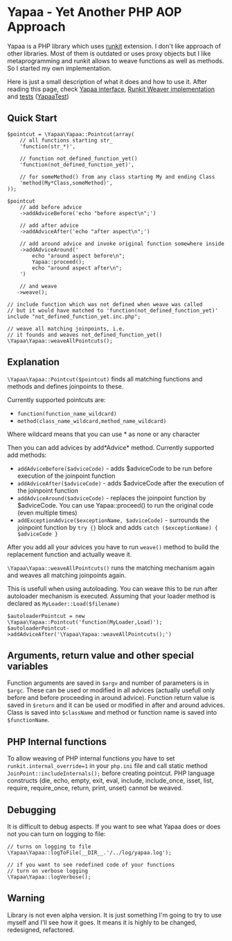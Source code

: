 # Yapaa - Yet Another PHP AOP Approach #

Yapaa is a PHP library which uses [runkit](http://php.net/manual/en/book.runkit.php) extension. I don't like approach of other libraries. Most of them is outdated or uses proxy objects but I like metaprogramming and runkit allows to weave functions as well as methods. So I started my own implementation.

Here is just a small description of what it does and how to use it. After reading this page, check [Yapaa interface](https://gitorious.org/yapaa/yapaa/blobs/master/lib/vendor/Yapaa/IYapaa.php), [Runkit Weaver implementation](https://gitorious.org/yapaa/yapaa/blobs/master/lib/vendor/Yapaa/RunkitWeaver.php) and [tests](https://gitorious.org/yapaa/yapaa/trees/master/tests/lib/vendor/Yapaa) ([YapaaTest](https://gitorious.org/yapaa/yapaa/blobs/master/tests/lib/vendor/Yapaa/YapaaTest.php))

## Quick Start

    $pointcut = \Yapaa\Yapaa::Pointcut(array(
        // all functions starting str_
        'function(str_*)', 

        // function not_defined_function_yet()
        'function(not_defined_function_yet)',

        // for someMethod() from any class starting My and ending Class
        'method(My*Class,someMethod)',
    ));

    $pointcut
        // add before advice
        ->addAdviceBefore('echo "before aspect\n";')

        // add after advice
        ->addAdviceAfter('echo "after aspect\n";')

        // add around advice and invoke original function somewhere inside
        ->addAdviceAround('
            echo "around aspect before\n";
            Yapaa::proceed();
            echo "around aspect after\n";
        ')

        // and weave
       ->weave();

    // include function which was not defined when weave was called
    // but it would have matched to 'function(not_defined_function_yet)'
    include "not_defined_function_yet.inc.php";

    // weave all matching joinpoints, i.e.
    // it founds and weaves not_defined_function_yet()
    \Yapaa\Yapaa::weaveAllPointcuts();

## Explanation

`\Yapaa\Yapaa::Pointcut($pointcut)` finds all matching functions and methods and defines joinpoints to these.

Currently supported pointcuts are:

* `function(function_name_wildcard)`
* `method(class_name_wildcard,method_name_wildcard)`

Where wildcard means that you can use * as none or any character

Then you can add advices by add\*Advice* method.
Currently supported add methods:

* `addAdviceBefore($adviceCode)` - adds $adviceCode to be run before execution of the joinpoint function
* `addAdviceAfter($adviceCode)` - adds $adviceCode after the execution of the joinpoint function
* `addAdviceAround($adviceCode)` - replaces the joinpoint function by $adviceCode. You can use Yapaa::proceed() to run the original code (even multiple times)
* `addExceptionAdvice($exceptionName, $adviceCode)` - surrounds the joinpoint function by `try {}` block and adds `catch ($exceptionName) { $adviceCode }`

After you add all your advices you have to run `weave()` method to build the replacement function and actually weave it.

`\Yapaa\Yapaa::weaveAllPointcuts()` runs the matching mechanism again and weaves all matching joinpoints again.

This is usefull when using autoloading. You can weave this to be run after autoloader mechanism is executed.
Assuming that your loader method is declared as `MyLoader::Load($filename)`

    $autoloaderPointcut = new \Yapaa\Yapaa::Pointcut('function(MyLoader,Load)');
    $autoloaderPointcut->addAdviceAfter('\Yapaa\Yapaa::weaveAllPointcuts();')

## Arguments, return value and other special variables

Function arguments are saved in `$argv` and number of parameters is in `$argc`. These can be used or modified in all advices (actually usefull only before and before proceeding in around advice).
Function return value is saved in `$return` and it can be used or modified in after and around advices.
Class is saved into `$className` and method or function name is saved into `$functionName`.

## PHP Internal functions

To allow weaving of PHP internal functions you have to set `runkit.internal_override=1` in your `php.ini` file and call static method `JoinPoint::includeInternals();` before creating pointcut.
PHP language constructs (die, echo, empty, exit, eval, include, include_once, isset, list, require, require_once, return, print, unset) cannot be weaved.

## Debugging

It is difficult to debug aspects. If you want to see what Yapaa does or does not you can turn on logging to file:

    // turns on logging to file
    \Yapaa\Yapaa::logToFile(__DIR__.'/../log/yapaa.log');

    // if you want to see redefined code of your functions
    // turn on verbose logging
    \Yapaa\Yapaa::logVerbose();

## Warning

Library is not even alpha version. It is just something I'm going to try to use myself and I'll see how it goes. It means it is highly to be changed, redesigned, refactored.

